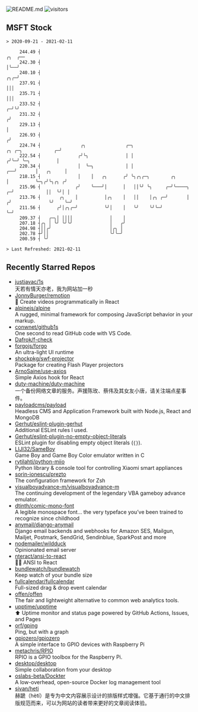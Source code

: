 ![README.md](https://github.com/Gerhut/Gerhut/workflows/README.md/badge.svg)
![visitors](https://visitors.vercel.app/Gerhut/Gerhut?token=8cf69d1f6813d272ef062726b6070c9be4ff72038cfe5a7ded7384a8da65d866)

## MSFT Stock

```
> 2020-09-21 - 2021-02-11

     244.49 ┤                                                                                            ╭╮  ╭── 
     242.30 ┤                                                                                            │╰──╯   
     240.10 ┤                                                                                        ╭╮╭─╯       
     237.91 ┤                                                                                        │││         
     235.71 ┤                                                                                        │││         
     233.52 ┤                                                                                      ╭─╯╰╯         
     231.32 ┤                                                                                     ╭╯             
     229.13 ┤                                                                                     │              
     226.93 ┤                                                                                    ╭╯              
     224.74 ┤               ╭╮               ╭─╮                             ╭╮ ╭─╮            ╭─╯               
     222.54 ┤              ╭╯╰╮              │ │                            ╭╯╰─╯ ╰─╮          │                 
     220.34 ┤              │  ╰─╮            │ │                         ╭──╯       │   ╭╮     │                 
     218.15 ┤              │    │   ╭╮      ╭╯ ╰╮╭╮╭─╮        ╭╮         │          ╰─╮╭╯╰╮╭╮ ╭╯                 
     215.96 ┤             ╭╯    ╰───╯│      │   ││╰╯ ╰╮     ╭─╯╰────╮  ╭─╯            ││  ╰╯│ │                  
     213.76 ┤       ╭╮    │          │╭╮    │   ││    │╭╮ ╭─╯       │ ╭╯              ╰╯    ╰─╯                  
     211.56 ┤      ╭╯│╭╮╭─╯          ╰╯│    │   ╰╯    ╰╯╰─╯         ╰─╯                                          
     209.37 ┤   ╭─╮│ ││││              │    │                                                                    
     207.18 ┤╭╮ │ ╰╯ ╰╯╰╯              │   ╭╯                                                                    
     204.98 ┤││╭╯                      │╭╮ │                                                                     
     202.78 ┼╯││                       ╰╯╰─╯                                                                     
     200.59 ┤ ╰╯                                                                                                 

> Last Refreshed: 2021-02-11
```

## Recently Starred Repos

- [justjavac/1s](https://github.com/justjavac/1s)  
  天若有情天亦老，我为网站加一秒
- [JonnyBurger/remotion](https://github.com/JonnyBurger/remotion)  
  🎥      Create videos programmatically in React
- [alpinejs/alpine](https://github.com/alpinejs/alpine)  
  A rugged, minimal framework for composing JavaScript behavior in your markup.
- [conwnet/github1s](https://github.com/conwnet/github1s)  
  One second to read GitHub code with VS Code.
- [Dafrok/f-check](https://github.com/Dafrok/f-check)  
- [forgojs/forgo](https://github.com/forgojs/forgo)  
  An ultra-light UI runtime
- [shockpkg/swf-projector](https://github.com/shockpkg/swf-projector)  
  Package for creating Flash Player projectors
- [ArnoSaine/use-axios](https://github.com/ArnoSaine/use-axios)  
  Simple Axios hook for React
- [duty-machine/duty-machine](https://github.com/duty-machine/duty-machine)  
  一个备份网络文章的服务。声援陈玫、蔡伟及其女友小唐，请关注端点星事件。
- [payloadcms/payload](https://github.com/payloadcms/payload)  
  Headless CMS and Application Framework built with Node.js, React and MongoDB
- [Gerhut/eslint-plugin-gerhut](https://github.com/Gerhut/eslint-plugin-gerhut)  
  Additional ESLint rules I used.
- [Gerhut/eslint-plugin-no-empty-object-literals](https://github.com/Gerhut/eslint-plugin-no-empty-object-literals)  
  ESLint plugin for disabling empty object literals (`{}`).
- [LIJI32/SameBoy](https://github.com/LIJI32/SameBoy)  
  Game Boy and Game Boy Color emulator written in C
- [rytilahti/python-miio](https://github.com/rytilahti/python-miio)  
  Python library & console tool for controlling Xiaomi smart appliances
- [sorin-ionescu/prezto](https://github.com/sorin-ionescu/prezto)  
  The configuration framework for Zsh
- [visualboyadvance-m/visualboyadvance-m](https://github.com/visualboyadvance-m/visualboyadvance-m)  
  The continuing development of the legendary VBA gameboy advance emulator.
- [dtinth/comic-mono-font](https://github.com/dtinth/comic-mono-font)  
  A legible monospace font... the very typeface you’ve been trained to recognize since childhood
- [anymail/django-anymail](https://github.com/anymail/django-anymail)  
  Django email backends and webhooks for Amazon SES, Mailgun, Mailjet, Postmark, SendGrid, Sendinblue, SparkPost and more
- [nodemailer/wildduck](https://github.com/nodemailer/wildduck)  
  Opinionated email server
- [nteract/ansi-to-react](https://github.com/nteract/ansi-to-react)  
  :guardsman: ANSI to React
- [bundlewatch/bundlewatch](https://github.com/bundlewatch/bundlewatch)  
  Keep watch of your bundle size
- [fullcalendar/fullcalendar](https://github.com/fullcalendar/fullcalendar)  
  Full-sized drag & drop event calendar
- [offen/offen](https://github.com/offen/offen)  
  The fair and lightweight alternative to common web analytics tools. 
- [upptime/upptime](https://github.com/upptime/upptime)  
  ⬆️ Uptime monitor and status page powered by GitHub Actions, Issues, and Pages
- [orf/gping](https://github.com/orf/gping)  
  Ping, but with a graph
- [gpiozero/gpiozero](https://github.com/gpiozero/gpiozero)  
  A simple interface to GPIO devices with Raspberry Pi
- [metachris/RPIO](https://github.com/metachris/RPIO)  
  RPIO is a GPIO toolbox for the Raspberry Pi.
- [desktop/desktop](https://github.com/desktop/desktop)  
  Simple collaboration from your desktop
- [oslabs-beta/Dockter](https://github.com/oslabs-beta/Dockter)  
  A low-overhead, open-source Docker log management tool
- [sivan/heti](https://github.com/sivan/heti)  
  赫蹏（hètí）是专为中文内容展示设计的排版样式增强。它基于通行的中文排版规范而来，可以为网站的读者带来更好的文章阅读体验。
